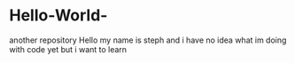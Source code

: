 # Hello-World-
another repository 
Hello 
my name is steph and i have no idea what im doing with code yet
but i want to learn 



